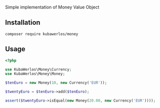 Simple implementation of Money Value Object

Installation
------------

    composer require kubawerlos/money


Usage
-----

```php
<?php

use KubaWerlos\Money\Currency;
use KubaWerlos\Money\Money;

$tenEuro = new Money(10, new Currency('EUR'));

$twentyEuro = $tenEuro->add($tenEuro);

assert($twentyEuro->isEqual(new Money(20.00, new Currency('EUR'))));
```
